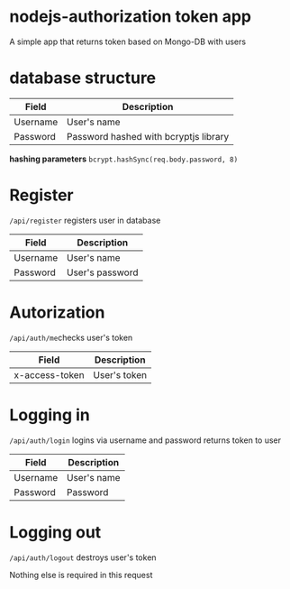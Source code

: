 # nodejs-authorization token app
A simple app that returns token based on Mongo-DB with users

# database structure

| Field | Description |
| ------ | ------ |
| Username | User's name |
| Password | Password hashed with bcryptjs library |

**hashing parameters**
```bcrypt.hashSync(req.body.password, 8)```

# Register
```/api/register``` registers user in database

| Field | Description |
| ------ | ------ |
| Username | User's name |
| Password | User's password |

# Autorization
```/api/auth/me```checks user's token

| Field | Description |
| ------ | ------ |
| x-access-token | User's token |

# Logging in
```/api/auth/login``` logins via username and password returns token to user

| Field | Description |
| ------ | ------ |
| Username | User's name |
| Password | Password |

# Logging out
```/api/auth/logout``` destroys user's token

Nothing else is required in this request

